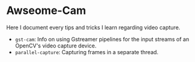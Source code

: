 # Awseome-Cam
Here I document every tips and tricks I learn regarding video capture.

- `gst-cam`: Info on using Gstreamer pipelines for the input streams of an OpenCV's video capture device.
- `parallel-capture`: Capturing frames in a separate thread.
